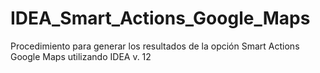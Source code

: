 # IDEA_Smart_Actions_Google_Maps
Procedimiento para generar los resultados de la opción Smart Actions Google Maps utilizando IDEA v. 12 
